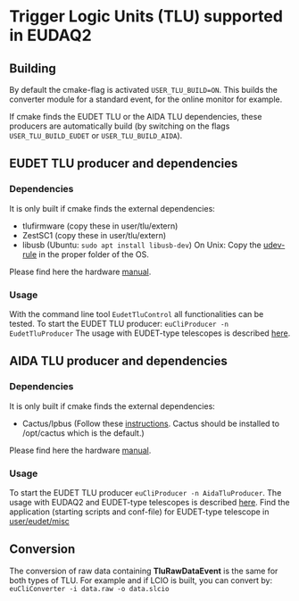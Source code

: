 # Trigger Logic Units (TLU) supported in EUDAQ2

## Building

By default the cmake-flag is activated ```USER_TLU_BUILD=ON```.
This builds the converter module for a standard event, for the online monitor for example.

If cmake finds the EUDET TLU or the AIDA TLU dependencies, these producers are automatically build (by switching on the flags ```USER_TLU_BUILD_EUDET``` or ```USER_TLU_BUILD_AIDA```).

## EUDET TLU producer and dependencies

### Dependencies

It is only built if cmake finds the external dependencies:
- tlufirmware (copy these in user/tlu/extern)
- ZestSC1 (copy these in user/tlu/extern)
- libusb (Ubuntu: ```sudo apt install libusb-dev```)
On Unix: Copy the [udev-rule](misc/eudet_tlu/54-tlu.rules) in the proper folder of the OS.

Please find here the hardware [manual](https://telescopes.desy.de/File:EUDET-MEMO-2009-04.pdf).

### Usage

With the command line tool ```EudetTluControl``` all functionalities can be tested.
To start the EUDET TLU producer: ```euCliProducer -n EudetTluProducer```
The usage with EUDET-type telescopes is described [here](https://telescopes.desy.de/User_manual#3._Starting_EUDAQ_NI_and_TLU_producer).

## AIDA TLU producer and dependencies

### Dependencies

It is only built if cmake finds the external dependencies:
- Cactus/Ipbus (Follow these [instructions](https://ipbus.web.cern.ch/ipbus/doc/user/html/software/install/compile.html#instructions). Cactus should be installed to /opt/cactus which is the default.)

Please find here the hardware [manual](https://www.ohwr.org/project/fmc-mtlu/blob/master/Documentation/Main_TLU.pdf).

### Usage

To start the EUDET TLU producer ```euCliProducer -n AidaTluProducer```.
The usage with EUDAQ2 and EUDET-type telescopes is described [here](https://telescopes.desy.de/User_manual#Running_with_EUDAQ_2). Find the application (starting scripts and conf-file) for EUDET-type telescope in [user/eudet/misc](../../user/eudet/misc)

## Conversion

The conversion of raw data containing **TluRawDataEvent** is the same for both types of TLU. For example and if LCIO is built, you can convert by: ```euCliConverter -i data.raw -o data.slcio```



